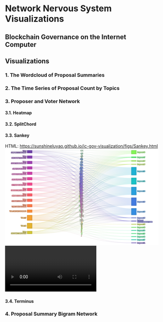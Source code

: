 # Network Nervous System Visualizations
## Blockchain Governance on the Internet Computer
## Visualizations

### 1. The Wordcloud of Proposal Summaries



### 2. The Time Series of Proposal Count by Topics



### 3. Proposer and Voter Network 

#### 3.1. Heatmap




#### 3.2. SplitChord



#### 3.3. Sankey
HTML: https://sunshineluyao.github.io/ic-gov-visualization/figs/Sankey.html
<img src="./figs/Sankey.png" alt="drawing" width="800"/>
<video src="./figs/Sankey.mp4"></video>

#### 3.4. Terminus





### 4. Proposal Summary Bigram Network
